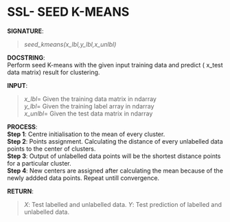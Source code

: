 # SSL- SEED K-MEANS

**SIGNATURE**:   
>_seed_kmeans(x_lbl,y_lbl,x_unlbl)_    

**DOCSTRING**:  
Perform seed K-means with the given input training data and predict ( x_test data matrix) result for clustering.  

**INPUT**:  
>*x_lbl*= Given the training data matrix in ndarray  
*y_lbl*= Given the training label array in ndarray  
*x_unlbl*= Given the test data matrix in ndarray  

**PROCESS**:  
**Step 1**: Centre initialisation to the mean of every cluster.  
**Step 2**: Points assignment. Calculating the distance of every unlabelled data points to the center of clusters.  
**Step 3**: Output of unlabelled data points will be the shortest distance points for a particular cluster.  
**Step 4**: New centers are assigned after calculating the mean because of the newly addded data points. Repeat untill convergence.  

**RETURN**:   
>*X*: Test labelled and unlabelled data. 
*Y*: Test prediction of labelled and unlabelled data.
